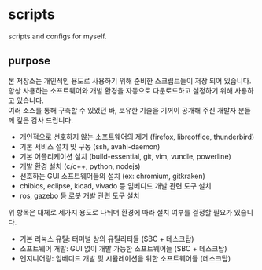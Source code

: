 # scripts
scripts and configs for myself.

## purpose  
본 저장소는 개인적인 용도로 사용하기 위해 준비한 스크립트들이 저장 되어 있습니다. 항상 사용하는 소프트웨어와 개발 환경을 자동으로 다운로드하고 설정하기 위해 사용하고 있습니다.   
여러 소스를 통해 구축할 수 있었던 바, 보유한 기술을 기꺼이 공개해 주신 개발자 분들께 깊은 감사 드립니다.   
   
- 개인적으로 선호하지 않는 소프트웨어의 제거 (firefox, libreoffice, thunderbird)
- 기본 서비스 설치 및 구동 (ssh, avahi-daemon) 
- 기본 어플리케이션 설치 (build-essential, git, vim, vundle, powerline)
- 개발 환경 설치 (c/c++, python, nodejs)
- 선호하는 GUI 소프트웨어들의 설치 (ex: chromium, gitkraken)
- chibios, eclipse, kicad, vivado 등 임베디드 개발 관련 도구 설치 
- ros, gazebo 등 로봇 개발 관련 도구 설치 
 
위 항목은 대체로 세가지 용도로 나뉘며 환경에 따라 설치 여부를 결정할 필요가 있습니다.  
- 기본 리눅스 유틸: 터미널 상의 유틸리티들 (SBC + 데스크탑)
- 소프트웨어 개발: GUI 없이 개발 가능한 소프트웨어들 (SBC + 데스크탑)
- 엔지니어링: 임베디드 개발 및 시뮬레이션을 위한 소프트웨어들 (데스크탑)
  

